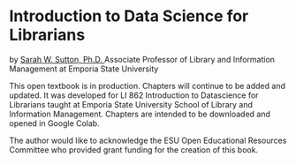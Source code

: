 # Introduction to Data Science for Librarians
by [Sarah W. Sutton, Ph.D. ](https://sites.google.com/g.emporia.edu/slim/student-resources/people/sarah-sutton)
Associate Professor of Library and Information Management at Emporia State University

This open textbook is in production. Chapters will continue to be added and updated. It was developed for LI 862 Introduction to Datascience for Librarians taught at Emporia State University School of Library and Information Management. Chapters are intended to be downloaded and opened in Google Colab.

The author would like to acknowledge the ESU Open Educational Resources Committee who provided grant funding for the creation of this book.
